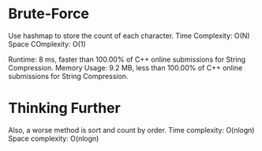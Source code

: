 # Brute-Force
Use hashmap to store the count of each character.
Time Complexity: O(N)
Space COmplexity: O(1)

Runtime: 8 ms, faster than 100.00% of C++ online submissions for String Compression.
Memory Usage: 9.2 MB, less than 100.00% of C++ online submissions for String Compression.

# Thinking Further
Also, a worse method is sort and count by order.
Time complexity: O(nlogn)
Space complexity: O(nlogn)
